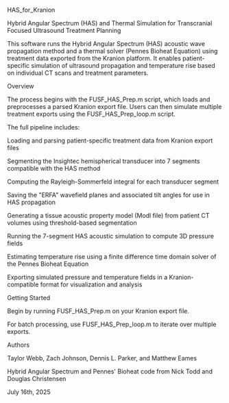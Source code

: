 HAS_for_Kranion

Hybrid Angular Spectrum (HAS) and Thermal Simulation for Transcranial Focused Ultrasound Treatment Planning

This software runs the Hybrid Angular Spectrum (HAS) acoustic wave propagation method and a thermal solver (Pennes Bioheat Equation) using treatment data exported from the Kranion platform. It enables patient-specific simulation of ultrasound propagation and temperature rise based on individual CT scans and treatment parameters.

Overview

The process begins with the FUSF_HAS_Prep.m script, which loads and preprocesses a parsed Kranion export file. Users can then simulate multiple treatment exports using the FUSF_HAS_Prep_loop.m script.

The full pipeline includes:

Loading and parsing patient-specific treatment data from Kranion export files

Segmenting the Insightec hemispherical transducer into 7 segments compatible with the HAS method

Computing the Rayleigh-Sommerfeld integral for each transducer segment

Saving the "ERFA" wavefield planes and associated tilt angles for use in HAS propagation

Generating a tissue acoustic property model (Modl file) from patient CT volumes using threshold-based segmentation

Running the 7-segment HAS acoustic simulation to compute 3D pressure fields

Estimating temperature rise using a finite difference time domain solver of the Pennes Bioheat Equation

Exporting simulated pressure and temperature fields in a Kranion-compatible format for visualization and analysis

Getting Started

Begin by running FUSF_HAS_Prep.m on your Kranion export file.

For batch processing, use FUSF_HAS_Prep_loop.m to iterate over multiple exports.

Authors

Taylor Webb, Zach Johnson, Dennis L. Parker, and Matthew Eames

Hybrid Angular Spectrum and Pennes' Bioheat code from Nick Todd and Douglas Christensen

July 16th, 2025
